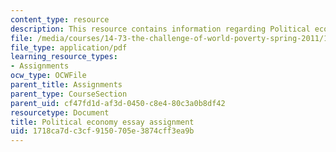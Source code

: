 ```yaml
---
content_type: resource
description: This resource contains information regarding Political economy
file: /media/courses/14-73-the-challenge-of-world-poverty-spring-2011/1718ca7dc3cf9150705e3874cff3ea9b_MIT14_73S11_political.pdf
file_type: application/pdf
learning_resource_types:
- Assignments
ocw_type: OCWFile
parent_title: Assignments
parent_type: CourseSection
parent_uid: cf47fd1d-af3d-0450-c8e4-80c3a0b8df42
resourcetype: Document
title: Political economy essay assignment
uid: 1718ca7d-c3cf-9150-705e-3874cff3ea9b
---
```

